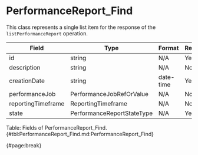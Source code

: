 <!--
    ATTENTION: This file was generated via gradle!
               Do NOT manually edit this file! Any such changes will be overwritten!
-->

# PerformanceReport_Find

This class represents a single list item for the response of the `listPerformanceReport` operation.

| Field | Type | Format | Required |
| ------- | ------- | ------- | --- |
| id | string | N/A | Yes |
| description | string | N/A | No |
| creationDate | string | date-time | Yes |
| performanceJob | PerformanceJobRefOrValue | N/A | No |
| reportingTimeframe | ReportingTimeframe | N/A | No |
| state | PerformanceReportStateType | N/A | Yes |

Table: Fields of PerformanceReport_Find. {#tbl:PerformanceReport_Find.md:PerformanceReport_Find}

{#page:break}

